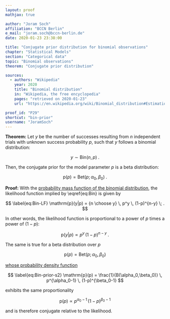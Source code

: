 ```yaml
---
layout: proof
mathjax: true

author: "Joram Soch"
affiliation: "BCCN Berlin"
e_mail: "joram.soch@bccn-berlin.de"
date: 2020-01-23 23:38:00

title: "Conjugate prior distribution for binomial observations"
chapter: "Statistical Models"
section: "Categorical data"
topic: "Binomial observations"
theorem: "Conjugate prior distribution"

sources:
  - authors: "Wikipedia"
    year: 2020
    title: "Binomial distribution"
    in: "Wikipedia, the free encyclopedia"
    pages: "retrieved on 2020-01-23"
    url: "https://en.wikipedia.org/wiki/Binomial_distribution#Estimation_of_parameters"

proof_id: "P29"
shortcut: "bin-prior"
username: "JoramSoch"
---
```



**Theorem:** Let $y$ be the number of successes resulting from $n$ independent trials with unknown success probability $p$, such that $y$ follows a binomial distribution:

$$ \label{eq:Bin}
y \sim \mathrm{Bin}(n,p) \; .
$$

Then, the conjugate prior for the model parameter $p$ is a beta distribution:

$$ \label{eq:Beta}
\mathrm{p}(p) = \mathrm{Bet}(p; \alpha_0, \beta_0) \; .
$$


**Proof:** With the [probability mass function of the binomial distribution](/P/bin-pmf.html), the likelihood function implied by \eqref{eq:Bin} is given by

$$ \label{eq:Bin-LF}
\mathrm{p}(y|p) = {n \choose y} \, p^y \, (1-p)^{n-y} \; .
$$

In other words, the likelihood function is proportional to a power of $p$ times a power of $(1-p)$:

$$ \label{eq:Bin-LF-prop}
\mathrm{p}(y|p) \propto p^y \, (1-p)^{n-y} \; .
$$

The same is true for a beta distribution over $p$

$$ \label{eq:Bin-prior-s1}
\mathrm{p}(p) = \mathrm{Bet}(p; \alpha_0, \beta_0)
$$

[whose probability density function](/P/beta-pdf.html)

$$ \label{eq:Bin-prior-s2}
\mathrm{p}(p) = \frac{1}{B(\alpha_0,\beta_0)} \, p^{\alpha_0-1} \, (1-p)^{\beta_0-1}
$$

exhibits the same proportionality

$$ \label{eq:Bin-prior-s3}
\mathrm{p}(p) \propto p^{\alpha_0-1} \, (1-p)^{\beta_0-1}
$$

and is therefore conjugate relative to the likelihood.